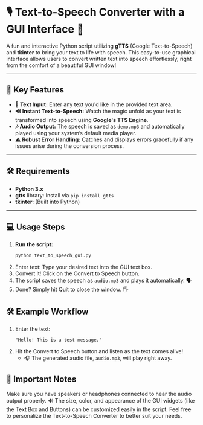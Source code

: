 # 🎙️ Text-to-Speech Converter with a GUI Interface 🎨

A fun and interactive Python script utilizing **gTTS** (Google Text-to-Speech) and **tkinter** to bring your text to life with speech. This easy-to-use graphical interface allows users to convert written text into speech effortlessly, right from the comfort of a beautiful GUI window!

---

## 🚀 Key Features
- **📝 Text Input:** Enter any text you'd like in the provided text area.
- **🔊 Instant Text-to-Speech:** Watch the magic unfold as your text is transformed into speech using **Google's TTS Engine**.
- **🎶 Audio Output:** The speech is saved as `demo.mp3` and automatically played using your system’s default media player.
- **⚠️ Robust Error Handling:** Catches and displays errors gracefully if any issues arise during the conversion process.

---

## 🛠️ Requirements
- **Python 3.x**
- **gtts** library: Install via `pip install gtts`
- **tkinter**: (Built into Python)

---

## 💻 Usage Steps

1. **Run the script:** 
   ```bash
   python text_to_speech_gui.py
2. Enter text: Type your desired text into the GUI text box.
3. Convert it! Click on the Convert to Speech button.
4. The script saves the speech as `audio.mp3` and plays it automatically. 🗣️
5. Done? Simply hit Quit to close the window. 🖐️

## 🛠️ Example Workflow
1. Enter the text:
   ```vim
   "Hello! This is a test message."
2. Hit the Convert to Speech button and listen as the text comes alive!
   - 🎧 The generated audio file, `audio.mp3`, will play right away.

## 📌 Important Notes
Make sure you have speakers or headphones connected to hear the audio output properly. 🔊
The size, color, and appearance of the GUI widgets (like the Text Box and Buttons) can be customized easily in the script.
Feel free to personalize the Text-to-Speech Converter to better suit your needs.
